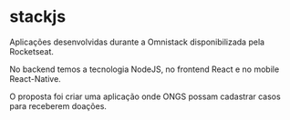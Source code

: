 # stackjs

Aplicações desenvolvidas durante a Omnistack disponibilizada pela Rocketseat.

No backend temos a tecnologia NodeJS, no frontend React e no mobile React-Native.

O proposta foi criar uma aplicação onde ONGS possam cadastrar casos para receberem doações.

